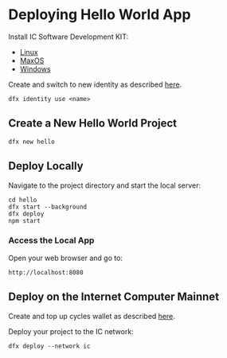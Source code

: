 # Deploying Hello World App

Install IC Software Development KIT:
- [Linux](IC_SDK_Linux.md)
- [MaxOS](IC_SDK_MacOS.md)
- [Windows](IC_SDK_Windows.md)

Create and switch to new identity as described [here](DFX_Wallet.md).

```shell
dfx identity use <name>
```

## Create a New Hello World Project

```shell
dfx new hello
```

## Deploy Locally

Navigate to the project directory and start the local server:

```shell
cd hello
dfx start --background
dfx deploy
npm start
```

### Access the Local App

Open your web browser and go to:

```
http://localhost:8080
```

## Deploy on the Internet Computer Mainnet

Create and top up cycles wallet as described [here](DFX_Wallet.md).

Deploy your project to the IC network:

```shell
dfx deploy --network ic
```
